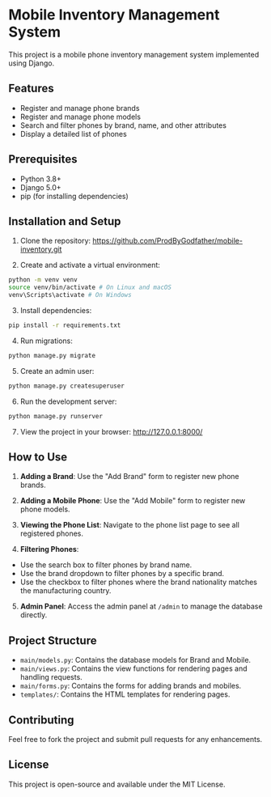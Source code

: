 # Mobile Inventory Management System

This project is a mobile phone inventory management system implemented using Django.

## Features

- Register and manage phone brands
- Register and manage phone models
- Search and filter phones by brand, name, and other attributes
- Display a detailed list of phones

## Prerequisites

- Python 3.8+
- Django 5.0+
- pip (for installing dependencies)

## Installation and Setup

1. Clone the repository:
https://github.com/ProdByGodfather/mobile-inventory.git

2. Create and activate a virtual environment:
```bash
python -m venv venv
source venv/bin/activate # On Linux and macOS
venv\Scripts\activate # On Windows
```

3. Install dependencies:
```bash
pip install -r requirements.txt
```

4. Run migrations:
```bash
python manage.py migrate
```

5. Create an admin user:
```bash
python manage.py createsuperuser
```

6. Run the development server:
```bash
python manage.py runserver
```

7. View the project in your browser:
http://127.0.0.1:8000/

## How to Use

1. **Adding a Brand**: Use the "Add Brand" form to register new phone brands.

2. **Adding a Mobile Phone**: Use the "Add Mobile" form to register new phone models.

3. **Viewing the Phone List**: Navigate to the phone list page to see all registered phones.

4. **Filtering Phones**: 
- Use the search box to filter phones by brand name.
- Use the brand dropdown to filter phones by a specific brand.
- Use the checkbox to filter phones where the brand nationality matches the manufacturing country.

5. **Admin Panel**: Access the admin panel at `/admin` to manage the database directly.

## Project Structure

- `main/models.py`: Contains the database models for Brand and Mobile.
- `main/views.py`: Contains the view functions for rendering pages and handling requests.
- `main/forms.py`: Contains the forms for adding brands and mobiles.
- `templates/`: Contains the HTML templates for rendering pages.

## Contributing

Feel free to fork the project and submit pull requests for any enhancements.

## License

This project is open-source and available under the MIT License.